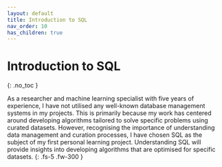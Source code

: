 ```yaml
---
layout: default
title: Introduction to SQL
nav_order: 10
has_children: true
---
```

# Introduction to SQL
{: .no_toc }

As a researcher and machine learning specialist with five years of experience, I have not utilised any well-known database management systems in my projects. This is primarily because my work has centered around developing algorithms tailored to solve specific problems using curated datasets. However, recognising the importance of understanding data management and curation processes, I have chosen SQL as the subject of my first personal learning project. Understanding SQL will provide insights into developing algorithms that are optimised for specific datasets.
{: .fs-5 .fw-300 }